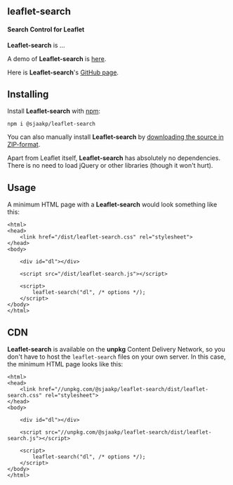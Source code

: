 leaflet-search
--------------
#### Search Control for Leaflet ####

**Leaflet-search** is ...

A demo of **Leaflet-search** is [here](https://sjaakpriester.nl/software/leaflet-search).

Here is **Leaflet-search**'s  [GitHub page](https://github.com/sjaakp/leaflet-search).

## Installing ##

Install **Leaflet-search** with [npm](https://www.npmjs.com/):

	npm i @sjaakp/leaflet-search

You can also manually install **Leaflet-search** by 
[downloading the source in ZIP-format](https://github.com/sjaakp/leaflet-search/archive/master.zip).

Apart from Leaflet itself, **Leaflet-search** has absolutely no dependencies. 
There is no need to load jQuery or other libraries (though it won't hurt).

## Usage ##

A minimum HTML page with a **Leaflet-search** would look something like this:

	<html>
	<head>
        <link href="/dist/leaflet-search.css" rel="stylesheet">
	</head>
	<body>

		<div id="dl"></div>

		<script src="/dist/leaflet-search.js"></script>

		<script>
			leaflet-search("dl", /* options */);
		</script>
	</body>
	</html>

## CDN ##

**Leaflet-search** is available on the **unpkg** Content Delivery Network, so you
don't have to host the `leaflet-search` files on your own server. In this case,
the minimum HTML page looks like this:

	<html>
	<head>
        <link href="//unpkg.com/@sjaakp/leaflet-search/dist/leaflet-search.css" rel="stylesheet">
	</head>
	<body>

		<div id="dl"></div>

		<script src="//unpkg.com/@sjaakp/leaflet-search/dist/leaflet-search.js"></script>

		<script>
			leaflet-search("dl", /* options */);
		</script>
	</body>
	</html>


